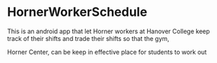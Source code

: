 # HornerWorkerSchedule
This is an android app that let Horner workers at Hanover College keep track of their shifts and trade their shifts so that the gym, 

Horner Center, can be keep in effective place for students to work out
